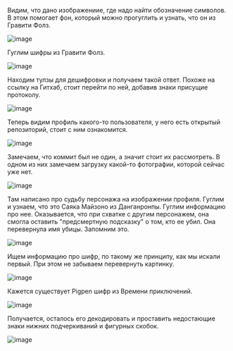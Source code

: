 Видим, что дано изображениие, где надо найти обозначение символов. В этом помогает фон, который можно прогуглить и узнать, что он из Гравити Фолз.

![image](https://github.com/bysmaks/baumanka_ctf/assets/74861618/8c07ce96-5c99-41c8-9fa0-eff629cbb5d0)

Гуглим шифры из Гравити Фолз.

![image](https://github.com/bysmaks/baumanka_ctf/assets/74861618/b51b6f07-7525-437a-b665-caee2c9674fb)

Находим тулзы для дешифровки и получаем такой ответ. Похоже на ссылку на Гитхаб, стоит перейти по ней, добавив знаки присущие протоколу.

![image](https://github.com/bysmaks/baumanka_ctf/assets/74861618/acf0973b-e20d-4ba2-a524-d2b4e971c9e2)

Теперь видим профиль какого-то пользователя, у него есть открытый репозиторий, стоит с ним ознакомится.

![image](https://github.com/bysmaks/baumanka_ctf/assets/74861618/2858c012-604d-4fb6-9d70-53be4f5d85d6)

Замечаем, что коммит был не один, а значит стоит их рассмотреть. В одном из них замечаем загрузку какой-то фотографии, которой сейчас уже нет.

![image](https://github.com/bysmaks/baumanka_ctf/assets/74861618/92e89d1c-8e05-429d-8853-ae8a92267c09)

Там написано про судьбу персонажа на изображении профиля. Гуглим и узнаем, что это Саяка Майзоно из Данганронпы. Гуглим информацию про нее. Оказывается, что при схватке с другим персонажем, она смогла оставить "предсмертную подсказку" о том, кто ее убил. Она перевернула имя убицы. Запомним это.

![image](https://github.com/bysmaks/baumanka_ctf/assets/74861618/1de58cf4-7026-461b-81fb-dbcf70ab93ef)

Ищем информацию про шифр, по такому же принципу, как мы искали первый. При этом не забываем перевернуть картинку.

![image](https://github.com/bysmaks/baumanka_ctf/assets/74861618/acfa055e-7426-491b-86e8-712e2fdac601)

Кажется существует Pigpen шифр из Времени приключений.

![image](https://github.com/bysmaks/baumanka_ctf/assets/74861618/20b842df-e095-4718-b43d-9a0c53e9207f)

Получается, осталось его декодировать и проставить недостающие знаки нижних подчеркиваний и фигурных скобок.

![image](https://github.com/bysmaks/baumanka_ctf/assets/74861618/7dd23520-bebb-4823-99e5-fc3d5962345c)

